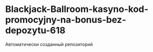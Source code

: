 # Blackjack-Ballroom-kasyno-kod-promocyjny-na-bonus-bez-depozytu-618
Автоматически созданный репозиторий
